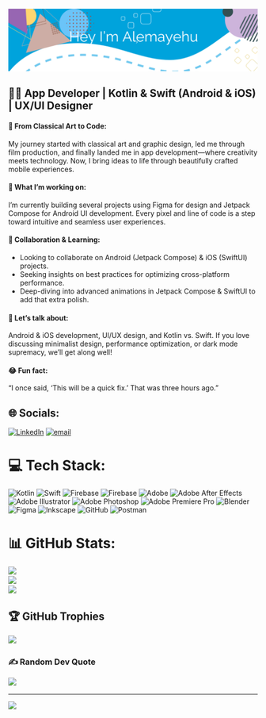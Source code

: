 ![image alt](https://github.com/Alemcode0/Alemcode0/blob/main/GitHeader1.png)
## 👨‍💻 App Developer | Kotlin & Swift (Android & iOS) | UX/UI Designer
#### 🎨 From Classical Art to Code: 
My journey started with classical art and graphic design, led me through film production, and finally landed me in app development—where creativity meets technology. Now, I bring ideas to life through beautifully crafted mobile experiences.

#### 🚀 What I’m working on:
I’m currently building several projects using Figma for design and Jetpack Compose for Android UI development. Every pixel and line of code is a step toward intuitive and seamless user experiences.

#### 🤝 Collaboration & Learning:

- Looking to collaborate on Android (Jetpack Compose) & iOS (SwiftUI) projects.
- Seeking insights on best practices for optimizing cross-platform performance.
- Deep-diving into advanced animations in Jetpack Compose & SwiftUI to add that extra polish.
#### 💬 Let’s talk about: 
Android & iOS development, UI/UX design, and Kotlin vs. Swift. If you love discussing minimalist design, performance optimization, or dark mode supremacy, we’ll get along well!

#### 😂 Fun fact: 
“I once said, ‘This will be a quick fix.’ That was three hours ago.”


## 🌐 Socials:
[![LinkedIn](https://img.shields.io/badge/LinkedIn-%230077B5.svg?logo=linkedin&logoColor=white)](https://linkedin.com/in/AlemayehuHailye) [![email](https://img.shields.io/badge/Email-D14836?logo=gmail&logoColor=white)](mailto:alemcode0@gmail.com) 

# 💻 Tech Stack:
![Kotlin](https://img.shields.io/badge/kotlin-%237F52FF.svg?style=flat&logo=kotlin&logoColor=white) ![Swift](https://img.shields.io/badge/swift-F54A2A?style=flat&logo=swift&logoColor=white) ![Firebase](https://img.shields.io/badge/firebase-%23039BE5.svg?style=flat&logo=firebase) ![Firebase](https://img.shields.io/badge/firebase-a08021?style=flat&logo=firebase&logoColor=ffcd34) ![Adobe](https://img.shields.io/badge/adobe-%23FF0000.svg?style=flat&logo=adobe&logoColor=white) ![Adobe After Effects](https://img.shields.io/badge/Adobe%20After%20Effects-9999FF.svg?style=flat&logo=Adobe%20After%20Effects&logoColor=white) ![Adobe Illustrator](https://img.shields.io/badge/adobe%20illustrator-%23FF9A00.svg?style=flat&logo=adobe%20illustrator&logoColor=white) ![Adobe Photoshop](https://img.shields.io/badge/adobe%20photoshop-%2331A8FF.svg?style=flat&logo=adobe%20photoshop&logoColor=white) ![Adobe Premiere Pro](https://img.shields.io/badge/Adobe%20Premiere%20Pro-9999FF.svg?style=flat&logo=Adobe%20Premiere%20Pro&logoColor=white) ![Blender](https://img.shields.io/badge/blender-%23F5792A.svg?style=flat&logo=blender&logoColor=white) ![Figma](https://img.shields.io/badge/figma-%23F24E1E.svg?style=flat&logo=figma&logoColor=white) ![Inkscape](https://img.shields.io/badge/Inkscape-e0e0e0?style=flat&logo=inkscape&logoColor=080A13) ![GitHub](https://img.shields.io/badge/github-%23121011.svg?style=flat&logo=github&logoColor=white) ![Postman](https://img.shields.io/badge/Postman-FF6C37?style=flat&logo=postman&logoColor=white)
# 📊 GitHub Stats:
![](https://github-readme-stats.vercel.app/api?username=alemcode0&theme=cobalt&hide_border=false&include_all_commits=false&count_private=false)<br/>
![](https://nirzak-streak-stats.vercel.app/?user=alemcode0&theme=cobalt&hide_border=false)<br/>
![](https://github-readme-stats.vercel.app/api/top-langs/?username=alemcode0&theme=cobalt&hide_border=false&include_all_commits=false&count_private=false&layout=compact)

## 🏆 GitHub Trophies
![](https://github-profile-trophy.vercel.app/?username=alemcode0&theme=algolia&no-frame=false&no-bg=false&margin-w=4)

### ✍️ Random Dev Quote
![](https://quotes-github-readme.vercel.app/api?type=horizontal&theme=radical)

---
[![](https://visitcount.itsvg.in/api?id=alemcode0&icon=0&color=1)](https://visitcount.itsvg.in)

<!-- Proudly created with GPRM ( https://gprm.itsvg.in ) -->
<!-- Proudly created with GPRM ( https://gprm.itsvg.in ) -->
